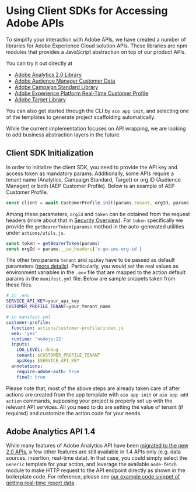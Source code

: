 # Using Client SDKs for Accessing Adobe APIs

To simplify your interaction with Adobe APIs, we have created a number of libraries for Adobe Experience Cloud solution APIs. These libraries are npm modules that provides a JavaScript abstraction on top of our product APIs. 

You can try it out directly at 
- [Adobe Analytics 2.0 Library](https://github.com/adobe/aio-lib-analytics)
- [Adobe Audience Manager Customer Data](https://github.com/adobe/aio-lib-audience-manager-cd)
- [Adobe Campaign Standard Library](https://github.com/adobe/aio-lib-campaign-standard)
- [Adobe Experience Platform Real-Time Customer Profile](https://github.com/adobe/aio-lib-customer-profile)
- [Adobe Target Library](https://github.com/adobe/aio-lib-target)

You can also get started through the CLI by ```aio app init```, and selecting one of the templates to generate project scaffolding automatically. 

While the current implementation focuses on API wrapping, we are looking to add business abstraction layers in the future.

## Client SDK Initialization

In order to initialize the client SDK, you need to provide the API key and access token as mandatory params. Additionally, some APIs require a tenant name (Analytics, Campaign Standard, Target) or org ID (Audience Manager) or both (AEP Customer Profile). Below is an example of AEP Customer Profile.

```javascript
const client = await CustomerProfile.init(params.tenant, orgId, params.apiKey, token)
```

Among these parameters, `orgId` and `token` can be obtained from the request headers (more about that in [Security Overview](./security/index.md)). For `token` specifically we provide the `getBearerToken(params)` method in the auto-generated utilities under `actions/utils.js`.

```javascript
const token = getBearerToken(params)
const orgId = params.__ow_headers['x-gw-ims-org-id']
```

The other two params `tenant` and `apiKey` have to be passed as default parameters ([more details](./application_state.md#default-parameters)). Particularly, you would set the real values as environment variables in the `.env` file that are mapped to the action default params in the `manifest.yml` file. Below are sample snippets taken from these files.

```bash
# in .env
SERVICE_API_KEY=your_api_key
CUSTOMER_PROFILE_TENANT=your_tenant_name
```

```yaml
# in manifest.yml
customer-profile:
  function: actions/customer-profile/index.js
  web: 'yes'
  runtime: 'nodejs:12'
  inputs:
    LOG_LEVEL: debug
    tenant: $CUSTOMER_PROFILE_TENANT
    apiKey: $SERVICE_API_KEY
  annotations:
    require-adobe-auth: true
    final: true
```

Please note that, most of the above steps are already taken care of after actions are created from the app template with `aio app init` or `aio app add action` commands, supposing your project is properly set up with the relevant API services. All you need to do are setting the value of tenant (if required) and customize the action code for your needs.

## Adobe Analytics API 1.4

While many features of Adobe Analytics API have been [migrated to the new 2.0 APIs](https://www.adobe.io/apis/experiencecloud/analytics/docs.html#!AdobeDocs/analytics-2.0-apis/master/migration-guide.md), a few other features are still available in 1.4 APIs only (e.g. data sources, insertion, real-time data). In that case, you could simply select the `Generic` template for your action, and leverage the available `node-fetch` module to make HTTP request to the API endpoint directly as shown in the boilerplate code. For reference, please see [our example code snippet of getting real-time report data](https://github.com/AdobeDocs/adobeio-samples-firefly-basics/blob/master/actions/analytics14/index.js).
